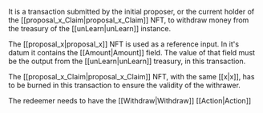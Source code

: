 It is a transaction submitted by the initial proposer, or the current holder of the [[proposal_x_Claim|proposal_x_Claim]] NFT, to withdraw money from the treasury of the [[unLearn|unLearn]] instance.

The [[proposal_x|proposal_x]] NFT is used as a reference input. In it's datum it contains the [[Amount|Amount]] field. The value of that field must be the output from the [[unLearn|unLearn]] treasury, in this transaction.

The [[proposal_x_Claim|proposal_x_Claim]] NFT, with the same [[x|x]], has to be burned in this transaction to ensure the validity of the withrawer.

The redeemer needs to have the [[Withdraw|Withdraw]] [[Action|Action]]